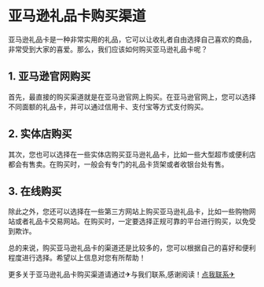 # 亚马逊礼品卡购买渠道

亚马逊礼品卡是一种非常实用的礼品，它可以让收礼者自由选择自己喜欢的商品，非常受到大家的喜爱。那么，我们应该如何购买亚马逊礼品卡呢？

## 1. 亚马逊官网购买
首先，最直接的购买渠道就是在亚马逊官网上购买。在亚马逊官网上，您可以选择不同面额的礼品卡，并可以通过信用卡、支付宝等方式支付购买。

## 2. 实体店购买
其次，您也可以选择在一些实体店购买亚马逊礼品卡，比如一些大型超市或便利店都会有售卖。在购买时，一般会有专门的礼品卡货架或者收银台处有售。

## 3. 在线购买
除此之外，您还可以选择在一些第三方网站上购买亚马逊礼品卡，比如一些购物网站或者礼品卡交易网站。在购买时，一定要选择正规可靠的平台进行购买，以免受到欺诈。

总的来说，购买亚马逊礼品卡的渠道还是比较多的，您可以根据自己的喜好和便利程度进行选择。希望以上信息对您有所帮助！

更多关于亚马逊礼品卡购买渠道请通过✈与我们联系,感谢阅读！[点我联系✈](https://plus.G208.com)